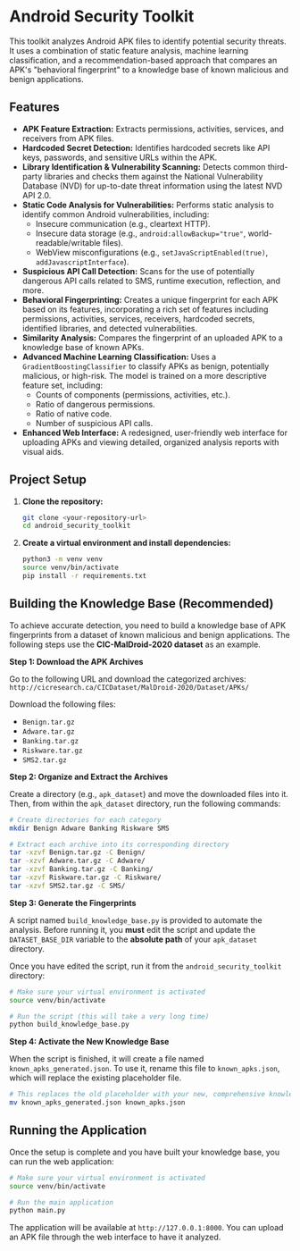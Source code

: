 # Android Security Toolkit

This toolkit analyzes Android APK files to identify potential security threats. It uses a combination of static feature analysis, machine learning classification, and a recommendation-based approach that compares an APK's "behavioral fingerprint" to a knowledge base of known malicious and benign applications.

## Features

-   **APK Feature Extraction:** Extracts permissions, activities, services, and receivers from APK files.
-   **Hardcoded Secret Detection:** Identifies hardcoded secrets like API keys, passwords, and sensitive URLs within the APK.
-   **Library Identification & Vulnerability Scanning:** Detects common third-party libraries and checks them against the National Vulnerability Database (NVD) for up-to-date threat information using the latest NVD API 2.0.
-   **Static Code Analysis for Vulnerabilities:** Performs static analysis to identify common Android vulnerabilities, including:
    -   Insecure communication (e.g., cleartext HTTP).
    -   Insecure data storage (e.g., `android:allowBackup="true"`, world-readable/writable files).
    -   WebView misconfigurations (e.g., `setJavaScriptEnabled(true)`, `addJavascriptInterface`).
-   **Suspicious API Call Detection:** Scans for the use of potentially dangerous API calls related to SMS, runtime execution, reflection, and more.
-   **Behavioral Fingerprinting:** Creates a unique fingerprint for each APK based on its features, incorporating a rich set of features including permissions, activities, services, receivers, hardcoded secrets, identified libraries, and detected vulnerabilities.
-   **Similarity Analysis:** Compares the fingerprint of an uploaded APK to a knowledge base of known APKs.
-   **Advanced Machine Learning Classification:** Uses a `GradientBoostingClassifier` to classify APKs as benign, potentially malicious, or high-risk. The model is trained on a more descriptive feature set, including:
    -   Counts of components (permissions, activities, etc.).
    -   Ratio of dangerous permissions.
    -   Ratio of native code.
    -   Number of suspicious API calls.
-   **Enhanced Web Interface:** A redesigned, user-friendly web interface for uploading APKs and viewing detailed, organized analysis reports with visual aids.

## Project Setup

1.  **Clone the repository:**
    ```bash
    git clone <your-repository-url>
    cd android_security_toolkit
    ```

2.  **Create a virtual environment and install dependencies:**
    ```bash
    python3 -m venv venv
    source venv/bin/activate
    pip install -r requirements.txt
    ```

## Building the Knowledge Base (Recommended)

To achieve accurate detection, you need to build a knowledge base of APK fingerprints from a dataset of known malicious and benign applications. The following steps use the **CIC-MalDroid-2020 dataset** as an example.

**Step 1: Download the APK Archives**

Go to the following URL and download the categorized archives:
`http://cicresearch.ca/CICDataset/MalDroid-2020/Dataset/APKs/`

Download the following files:
*   `Benign.tar.gz`
*   `Adware.tar.gz`
*   `Banking.tar.gz`
*   `Riskware.tar.gz`
*   `SMS2.tar.gz`

**Step 2: Organize and Extract the Archives**

Create a directory (e.g., `apk_dataset`) and move the downloaded files into it. Then, from within the `apk_dataset` directory, run the following commands:

```bash
# Create directories for each category
mkdir Benign Adware Banking Riskware SMS

# Extract each archive into its corresponding directory
tar -xzvf Benign.tar.gz -C Benign/
tar -xzvf Adware.tar.gz -C Adware/
tar -xzvf Banking.tar.gz -C Banking/
tar -xzvf Riskware.tar.gz -C Riskware/
tar -xzvf SMS2.tar.gz -C SMS/
```

**Step 3: Generate the Fingerprints**

A script named `build_knowledge_base.py` is provided to automate the analysis. Before running it, you **must** edit the script and update the `DATASET_BASE_DIR` variable to the **absolute path** of your `apk_dataset` directory.

Once you have edited the script, run it from the `android_security_toolkit` directory:

```bash
# Make sure your virtual environment is activated
source venv/bin/activate

# Run the script (this will take a very long time)
python build_knowledge_base.py
```

**Step 4: Activate the New Knowledge Base**

When the script is finished, it will create a file named `known_apks_generated.json`. To use it, rename this file to `known_apks.json`, which will replace the existing placeholder file.

```bash
# This replaces the old placeholder with your new, comprehensive knowledge base
mv known_apks_generated.json known_apks.json
```

## Running the Application

Once the setup is complete and you have built your knowledge base, you can run the web application:

```bash
# Make sure your virtual environment is activated
source venv/bin/activate

# Run the main application
python main.py
```

The application will be available at `http://127.0.0.1:8000`. You can upload an APK file through the web interface to have it analyzed.
